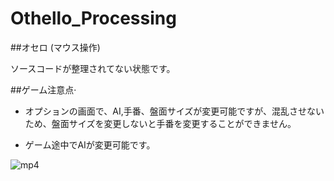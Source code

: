 # Othello_Processing
##オセロ (マウス操作)

ソースコードが整理されてない状態です。

##ゲーム注意点·

* オプションの画面で、AI,手番、盤面サイズが変更可能ですが、混乱させないため、盤面サイズを変更しないと手番を変更することができません。

* ゲーム途中でAIが変更可能です。

![mp4](https://github.com/SkyoKen/Othello/blob/Processing/introduction.gif)

